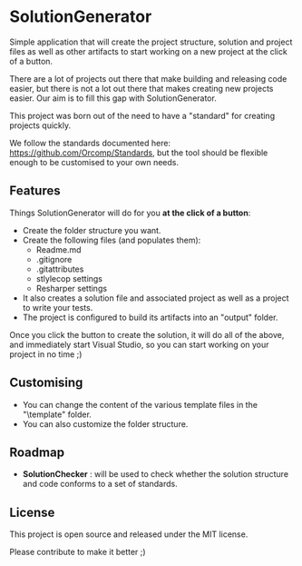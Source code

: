 SolutionGenerator
=================

Simple application that will create the project structure, solution and project files as well as other artifacts to start working on a new project at the click of a button.

There are a lot of projects out there that make building and releasing code easier, but there is not a lot out there that makes creating new projects easier. Our aim is to fill this gap with SolutionGenerator.

This project was born out of the need to have a "standard" for creating projects quickly.

We follow the standards documented here: https://github.com/Orcomp/Standards, but the tool should be flexible enough to be customised to your own needs.

## Features

Things SolutionGenerator will do for you **at the click of a button**:

- Create the folder structure you want.
- Create the following files (and populates them):
    - Readme.md
    - .gitignore
    - .gitattributes
    - stlylecop settings
    - Resharper settings
- It also creates a solution file and associated project as well as a project to write your tests.
- The project is configured to build its artifacts into an "output" folder.

Once you click the button to create the solution, it will do all of the above, and  immediately start Visual Studio, so you can start working on your project in no time ;)

## Customising

- You can change the content of the various template files in the "\template" folder.
- You can also customize the folder structure.

## Roadmap

- **SolutionChecker** : will be used to check whether the solution structure and code conforms to a set of standards.

## License

This project is open source and released under the MIT license.

Please contribute to make it better ;)
